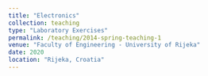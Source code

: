 ```yaml
---
title: "Electronics"
collection: teaching
type: "Laboratory Exercises"
permalink: /teaching/2014-spring-teaching-1
venue: "Faculty of Engineering - University of Rijeka"
date: 2020
location: "Rijeka, Croatia"
---
```

